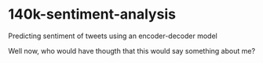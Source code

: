 # 140k-sentiment-analysis
Predicting sentiment of tweets using an encoder-decoder model

Well now, who would have thougth that this would say something about me?
